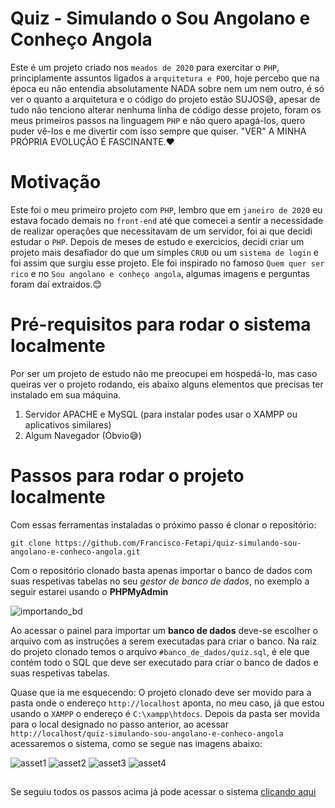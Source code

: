 # Quiz - Simulando o Sou Angolano e Conheço Angola

Este é um projeto criado nos `meados de 2020` para exercitar o `PHP`, principlamente assuntos ligados a `arquitetura e POO`, hoje percebo que na época eu não entendia absolutamente NADA sobre nem um nem outro, é só ver o quanto a arquitetura e o código do projeto estão SUJOS😅, apesar de tudo não tenciono alterar nenhuma linha de código desse projeto, foram os meus primeiros passos na linguagem `PHP` e não quero apagá-los, quero puder vê-los e me divertir com isso sempre que quiser. "VER" A MINHA PRÓPRIA EVOLUÇÃO É FASCINANTE.❤

# Motivação

Este foi o meu primeiro projeto com `PHP`, lembro que em `janeiro de 2020` eu estava focado demais no `front-end` até que comecei a sentir a necessidade de realizar operações que necessitavam de um servidor, foi ai que decidi estudar o `PHP`. Depois de meses de estudo e exercicios, decidi criar um projeto mais desafiador do que um simples `CRUD` ou um `sistema de login` e foi assim que surgiu esse projeto. Ele foi inspirado no famoso `Quem quer ser rico` e no `Sou angolano e conheço angola`, algumas imagens e perguntas foram daí extraidos.😊

# Pré-requisitos para rodar o sistema localmente
Por ser um projeto de estudo não me preocupei em hospedá-lo, mas caso queiras ver o projeto rodando, eis abaixo alguns elementos que precisas ter instalado em sua máquina.

1. Servidor APACHE e MySQL (para instalar podes usar o XAMPP ou aplicativos similares)
2. Algum Navegador (Óbvio😅)

# Passos para rodar o projeto localmente

Com essas ferramentas instaladas o próximo passo é clonar o repositório:
```
git clone https://github.com/Francisco-Fetapi/quiz-simulando-sou-angolano-e-conheco-angola.git
```

Com o repositório clonado basta apenas importar o banco de dados com suas respetivas tabelas no seu _gestor de banco de dados_, no exemplo a seguir estarei usando o **PHPMyAdmin**

![importando_bd](https://user-images.githubusercontent.com/74926014/175775785-c8792c9a-6d77-425d-b222-292519af9954.PNG)

Ao acessar o painel para importar um __banco de dados__ deve-se escolher o arquivo com as instruções a serem executadas para criar o banco. 
Na raiz do projeto clonado temos o arquivo `#banco_de_dados/quiz.sql`, é ele que contém todo o SQL que deve ser executado para criar o banco de dados e suas respetivas tabelas.

Quase que ia me esquecendo: O projeto clonado deve ser movido para a pasta onde o endereço `http://localhost` aponta, no meu caso, já que estou usando o `XAMPP` o endereço é `C:\xampp\htdocs`. Depois da pasta ser movida para o local designado no passo anterior, ao acessar `http://localhost/quiz-simulando-sou-angolano-e-conheco-angola` acessaremos o sistema, como se segue nas imagens abaixo:


![asset1](https://user-images.githubusercontent.com/74926014/175778212-2c130eb7-000b-4e9a-b620-4fc9b8ac8d1e.PNG)
![asset2](https://user-images.githubusercontent.com/74926014/175778241-6c5ef948-5702-4872-ae0d-cf985421a76b.PNG)
![asset3](https://user-images.githubusercontent.com/74926014/175778257-63262ec5-a357-41d4-b2e4-042bd2ac201d.PNG)
![asset4](https://user-images.githubusercontent.com/74926014/175778263-0debab5c-8df7-4873-a10c-a1d62ea4c85d.PNG)


##

Se seguiu todos os passos acima já pode acessar o sistema <a href="http://localhost/quiz-simulando-sou-angolano-e-conheco-angola">clicando aqui</a>
